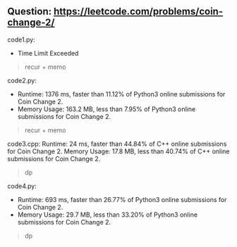 ## Question: https://leetcode.com/problems/coin-change-2/

code1.py:
* Time Limit Exceeded
> recur + memo

code2.py:
* Runtime: 1376 ms, faster than 11.12% of Python3 online submissions for Coin Change 2.
* Memory Usage: 163.2 MB, less than 7.95% of Python3 online submissions for Coin Change 2.
> recur + memo

code3.cpp:
Runtime: 24 ms, faster than 44.84% of C++ online submissions for Coin Change 2.
Memory Usage: 17.8 MB, less than 40.74% of C++ online submissions for Coin Change 2.
> dp

code4.py:
* Runtime: 693 ms, faster than 26.77% of Python3 online submissions for Coin Change 2.
* Memory Usage: 29.7 MB, less than 33.20% of Python3 online submissions for Coin Change 2.
> dp